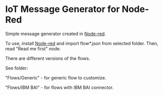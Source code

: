 # IoT Message Generator for Node-Red
Simple message generator created in [Node-red](https://nodered.org/ "Node-red").

To use, install [Node-red](https://nodered.org/ "Node-red") and import flow*.json from selected folder. Then, read "Read me first" node.

There are different versions of the flows. 

See folder:

"Flows/Generic" -  for generic flow to customize.

"Flows/IBM BAI" - for flows with IBM BAI connector.
